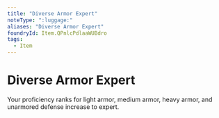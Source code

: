 ```yaml
---
title: "Diverse Armor Expert"
noteType: ":luggage:"
aliases: "Diverse Armor Expert"
foundryId: Item.QPnlcPdlaaWUBdro
tags:
  - Item
---
```


# Diverse Armor Expert

Your proficiency ranks for light armor, medium armor, heavy armor, and unarmored defense increase to expert.

